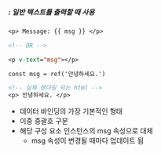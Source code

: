 ##### : 일반 텍스트를 출력할 때 사용 


``` jsp
<p> Message: {{ msg }} </p>

<!-- OR -->

<p v-text="msg"></p>

const msg = ref('안녕하세요.')

<!-- 실제 랜더링 되는 html -->
<p> 안녕하세요. </p>
```
 
+ 데이터 바인딩의 가장 기본적인 형태
+ 이중 중괄호 구문
+ 해당 구성 요소 인스턴스의 msg 속성으로 대체 
	+ msg 속성이 변경될 때마다 업데이트 됨 
